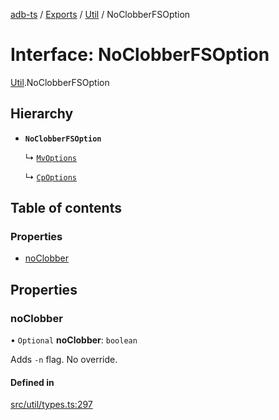 [adb-ts](../README.md) / [Exports](../modules.md) / [Util](../modules/Util.md) / NoClobberFSOption

# Interface: NoClobberFSOption

[Util](../modules/Util.md).NoClobberFSOption

## Hierarchy

- **`NoClobberFSOption`**

  ↳ [`MvOptions`](Util.MvOptions.md)

  ↳ [`CpOptions`](Util.CpOptions.md)

## Table of contents

### Properties

- [noClobber](Util.NoClobberFSOption.md#noclobber)

## Properties

### noClobber

• `Optional` **noClobber**: `boolean`

Adds `-n` flag.
No override.

#### Defined in

[src/util/types.ts:297](https://github.com/Maaaartin/adb-ts/blob/5393493/src/util/types.ts#L297)
